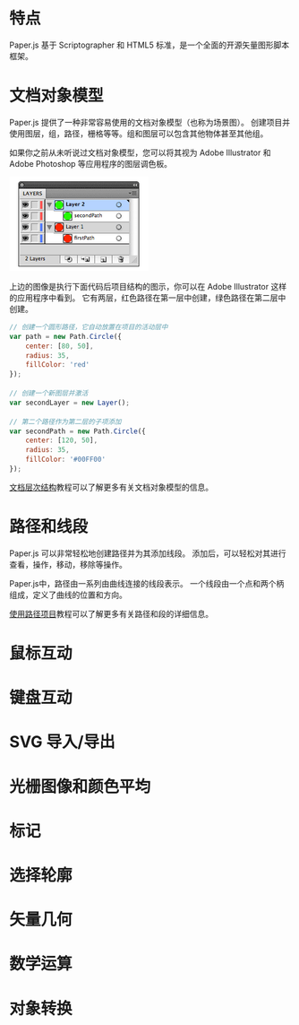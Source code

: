 # 特点

Paper.js 基于 Scriptographer 和 HTML5 标准，是一个全面的开源矢量图形脚本框架。

# 文档对象模型

Paper.js 提供了一种非常容易使用的文档对象模型（也称为场景图）。 创建项目并使用图层，组，路径，栅格等等。组和图层可以包含其他物体甚至其他组。

如果你之前从未听说过文档对象模型，您可以将其视为 Adobe Illustrator 和 Adobe Photoshop 等应用程序的图层调色板。

![](/assets/Layers.gif)

上边的图像是执行下面代码后项目结构的图示，你可以在 Adobe Illustrator 这样的应用程序中看到。 它有两层，红色路径在第一层中创建，绿色路径在第二层中创建。

```js
// 创建一个圆形路径，它自动放置在项目的活动层中
var path = new Path.Circle({
    center: [80, 50],
    radius: 35,
    fillColor: 'red'
});

// 创建一个新图层并激活
var secondLayer = new Layer();

// 第二个路径作为第二层的子项添加
var secondPath = new Path.Circle({
    center: [120, 50],
    radius: 35,
    fillColor: '#00FF00'
});
```

[文档层次结构](http://www.scriptographer.org/tutorials/document-items/document-hierarchy/)教程可以了解更多有关文档对象模型的信息。

# 路径和线段

Paper.js 可以非常轻松地创建路径并为其添加线段。 添加后，可以轻松对其进行查看，操作，移动，移除等操作。

Paper.js中，路径由一系列由曲线连接的线段表示。 一个线段由一个点和两个柄组成，定义了曲线的位置和方向。

[使用路径项目](http://www.scriptographer.org/tutorials/paths/working-with-path-items/)教程可以了解更多有关路径和段的详细信息。

# 鼠标互动

# 键盘互动

# SVG 导入/导出

# 光栅图像和颜色平均

# 标记

# 选择轮廓

# 矢量几何

# 数学运算

# 对象转换



